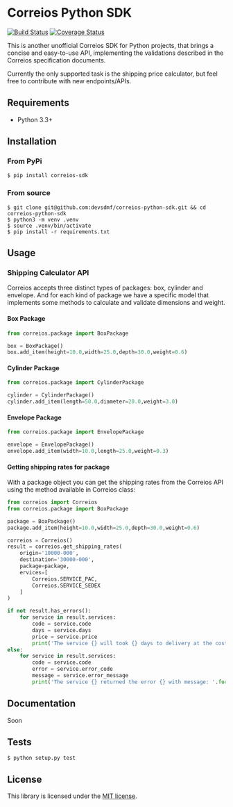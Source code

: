 # Correios Python SDK

[![Build Status](https://travis-ci.org/devsdmf/correios-python-sdk.svg?branch=master)](https://travis-ci.org/devsdmf/correios-python-sdk)
[![Coverage Status](https://coveralls.io/repos/github/devsdmf/correios-python-sdk/badge.svg?branch=master)](https://coveralls.io/github/devsdmf/correios-python-sdk?branch=master)

This is another unofficial Correios SDK for Python projects, that brings a concise and easy-to-use API, implementing the validations described in the Correios specification documents.

Currently the only supported task is the shipping price calculator, but feel free to contribute with new endpoints/APIs.

## Requirements

- Python 3.3+

## Installation

### From PyPi
```
$ pip install correios-sdk
```

### From source
```
$ git clone git@github.com:devsdmf/correios-python-sdk.git && cd correios-python-sdk
$ python3 -m venv .venv
$ source .venv/bin/activate
$ pip install -r requirements.txt
```

## Usage

### Shipping Calculator API

Correios accepts three distinct types of packages: box, cylinder and envelope. And for each kind of package we have a specific model that implements some methods to calculate and validate dimensions and weight.

#### Box Package
```python
from correios.package import BoxPackage

box = BoxPackage()
box.add_item(height=10.0,width=25.0,depth=30.0,weight=0.6)
```

#### Cylinder Package
```python
from correios.package import CylinderPackage

cylinder = CylinderPackage()
cylinder.add_item(length=50.0,diameter=20.0,weight=3.0)
```

#### Envelope Package
```python
from correios.package import EnvelopePackage

envelope = EnvelopePackage()
envelope.add_item(width=10.0,length=25.0,weight=0.3)
```

#### Getting shipping rates for package

With a package object you can get the shipping rates from the Correios API using the method available in Correios class:

```python
from correios import Correios
from correios.package import BoxPackage

package = BoxPackage()
package.add_item(height=10.0,width=25.0,depth=30.0,weight=0.6)

correios = Correios()
result = correios.get_shipping_rates(
    origin='10000-000',
    destination='30000-000',
    package=package,
    ervices=[
        Correios.SERVICE_PAC,
        Correios.SERVICE_SEDEX
    ]
)

if not result.has_errors():
    for service in result.services:
        code = service.code
        days = service.days
        price = service.price
        print('The service {} will took {} days to delivery at the cost of ${}'.format(code,days,price))
else:
    for service in result.services:
        code = service.code
        error = service.error_code
        message = service.error_message
        print('The service {} returned the error {} with message: '.format(code,error,message))
```

## Documentation

Soon

## Tests

```
$ python setup.py test
```

## License

This library is licensed under the [MIT license](LICENSE).
